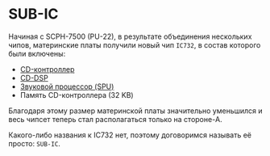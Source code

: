 # SUB-IC

Начиная с SCPH-7500 (PU-22), в результате объединения нескольких чипов, материнские платы получили новый чип `IC732`, в состав которого были включены:

- [CD-контроллер](cdctrl.md)
- [CD-DSP](cddsp.md)
- [Звуковой процессор (SPU)](spu.md)
- Память CD-контроллера (32 KB)

Благодаря этому размер материнской платы значительно уменьшился и весь чипсет теперь стал располагаться только на стороне-A.

Какого-либо названия к IC732 нет, поэтому договоримся называть её просто: `SUB-IC`.
